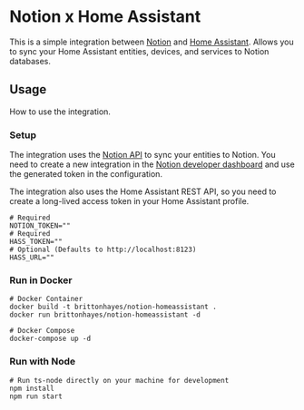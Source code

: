 # Notion x Home Assistant

This is a simple integration between [Notion](https://www.notion.so/) and [Home Assistant](https://www.home-assistant.io/). Allows you to sync your Home Assistant entities, devices, and services to Notion databases.

## Usage

How to use the integration.

### Setup

The integration uses the [Notion API](https://developers.notion.com/) to sync your entities to Notion. You need to create a new integration in the [Notion developer dashboard](https://developers.notion.com/) and use the generated token in the configuration.

The integration also uses the Home Assistant REST API, so you need to create a long-lived access token in your Home Assistant profile.

```shell
# Required
NOTION_TOKEN=""
# Required
HASS_TOKEN=""
# Optional (Defaults to http://localhost:8123)
HASS_URL=""
```

### Run in Docker

```shell
# Docker Container
docker build -t brittonhayes/notion-homeassistant .
docker run brittonhayes/notion-homeassistant -d

# Docker Compose
docker-compose up -d
```

### Run with Node

```shell
# Run ts-node directly on your machine for development
npm install
npm run start
```
